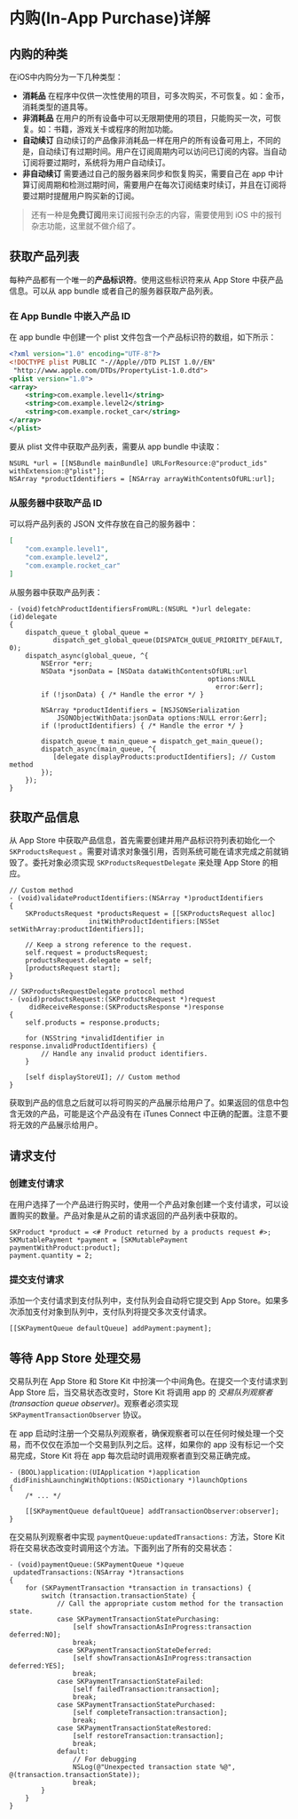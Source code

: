 # 内购(In-App Purchase)详解

## 内购的种类

在iOS中内购分为一下几种类型：
- **消耗品** 在程序中仅供一次性使用的项目，可多次购买，不可恢复。如：金币，消耗类型的道具等。
- **非消耗品** 在用户的所有设备中可以无限期使用的项目，只能购买一次，可恢复。如：书籍，游戏关卡或程序的附加功能。
- **自动续订** 自动续订的产品像非消耗品一样在用户的所有设备可用上，不同的是，自动续订有过期时间。用户在订阅周期内可以访问已订阅的内容。当自动订阅将要过期时，系统将为用户自动续订。
- **非自动续订** 需要通过自己的服务器来同步和恢复购买，需要自己在 app 中计算订阅周期和检测过期时间，需要用户在每次订阅结束时续订，并且在订阅将要过期时提醒用户购买新的订阅。

>还有一种是**免费订阅**用来订阅报刊杂志的内容，需要使用到 iOS 中的报刊杂志功能，这里就不做介绍了。

## 获取产品列表

每种产品都有一个唯一的**产品标识符**。使用这些标识符来从 App Store 中获产品信息。可以从 app bundle 或者自己的服务器获取产品列表。

### 在 App Bundle 中嵌入产品 ID
在 app bundle 中创建一个 plist 文件包含一个产品标识符的数组，如下所示：
```xml
<?xml version="1.0" encoding="UTF-8"?>
<!DOCTYPE plist PUBLIC "-//Apple//DTD PLIST 1.0//EN"
 "http://www.apple.com/DTDs/PropertyList-1.0.dtd">
<plist version="1.0">
<array>
    <string>com.example.level1</string>
    <string>com.example.level2</string>
    <string>com.example.rocket_car</string>
</array>
</plist>
```
要从 plist 文件中获取产品列表，需要从 app bundle 中读取：
```objc
NSURL *url = [[NSBundle mainBundle] URLForResource:@"product_ids" withExtension:@"plist"];
NSArray *productIdentifiers = [NSArray arrayWithContentsOfURL:url];
```

### 从服务器中获取产品 ID
可以将产品列表的 JSON 文件存放在自己的服务器中：
```json
[
    "com.example.level1",
    "com.example.level2",
    "com.example.rocket_car"
]
```
从服务器中获取产品列表：
```objc
- (void)fetchProductIdentifiersFromURL:(NSURL *)url delegate:(id)delegate
{
    dispatch_queue_t global_queue =
           dispatch_get_global_queue(DISPATCH_QUEUE_PRIORITY_DEFAULT, 0);
    dispatch_async(global_queue, ^{
        NSError *err;
        NSData *jsonData = [NSData dataWithContentsOfURL:url
                                                  options:NULL
                                                    error:&err];
        if (!jsonData) { /* Handle the error */ }
 
        NSArray *productIdentifiers = [NSJSONSerialization
            JSONObjectWithData:jsonData options:NULL error:&err];
        if (!productIdentifiers) { /* Handle the error */ }
 
        dispatch_queue_t main_queue = dispatch_get_main_queue();
        dispatch_async(main_queue, ^{
           [delegate displayProducts:productIdentifiers]; // Custom method
        });
    });
}
```

## 获取产品信息

从 App Store 中获取产品信息，首先需要创建并用产品标识符列表初始化一个 `SKProductsRequest` 。需要对请求对象强引用，否则系统可能在请求完成之前就销毁了。委托对象必须实现 `SKProductsRequestDelegate` 来处理 App Store 的相应。
```objc
// Custom method
- (void)validateProductIdentifiers:(NSArray *)productIdentifiers
{
    SKProductsRequest *productsRequest = [[SKProductsRequest alloc]
                    initWithProductIdentifiers:[NSSet setWithArray:productIdentifiers]];
 
    // Keep a strong reference to the request.
    self.request = productsRequest;
    productsRequest.delegate = self;
    [productsRequest start];
}
 
// SKProductsRequestDelegate protocol method
- (void)productsRequest:(SKProductsRequest *)request
     didReceiveResponse:(SKProductsResponse *)response
{
    self.products = response.products;
 
    for (NSString *invalidIdentifier in response.invalidProductIdentifiers) {
        // Handle any invalid product identifiers.
    }
 
    [self displayStoreUI]; // Custom method
}
```
获取到产品的信息之后就可以将可购买的产品展示给用户了。如果返回的信息中包含无效的产品，可能是这个产品没有在 iTunes Connect 中正确的配置。注意不要将无效的产品展示给用户。

## 请求支付

### 创建支付请求
在用户选择了一个产品进行购买时，使用一个产品对象创建一个支付请求，可以设置购买的数量。产品对象是从之前的请求返回的产品列表中获取的。
```objc
SKProduct *product = <# Product returned by a products request #>;
SKMutablePayment *payment = [SKMutablePayment paymentWithProduct:product];
payment.quantity = 2;
```

### 提交支付请求
添加一个支付请求到支付队列中，支付队列会自动将它提交到 App Store。如果多次添加支付对象到队列中，支付队列将提交多次支付请求。
```objc
[[SKPaymentQueue defaultQueue] addPayment:payment];
```

## 等待 App Store 处理交易

交易队列在 App Store 和 Store Kit 中扮演一个中间角色。在提交一个支付请求到 App Store 后，当交易状态改变时，Store Kit 将调用 app 的 *交易队列观察者(transaction queue observer)*。观察者必须实现 `SKPaymentTransactionObserver` 协议。

在 app 启动时注册一个交易队列观察者，确保观察者可以在任何时候处理一个交易，而不仅仅在添加一个交易到队列之后。这样，如果你的 app 没有标记一个交易完成，Store Kit 将在 app 每次启动时调用观察者直到交易正确完成。
```objc
- (BOOL)application:(UIApplication *)application
 didFinishLaunchingWithOptions:(NSDictionary *)launchOptions
{
    /* ... */
 
    [[SKPaymentQueue defaultQueue] addTransactionObserver:observer];
}
```

在交易队列观察者中实现 `paymentQueue:updatedTransactions:` 方法，Store Kit 将在交易状态改变时调用这个方法。下面列出了所有的交易状态：

```objc
- (void)paymentQueue:(SKPaymentQueue *)queue
 updatedTransactions:(NSArray *)transactions
{
    for (SKPaymentTransaction *transaction in transactions) {
        switch (transaction.transactionState) {
            // Call the appropriate custom method for the transaction state.
            case SKPaymentTransactionStatePurchasing:
                [self showTransactionAsInProgress:transaction deferred:NO];
                break;
            case SKPaymentTransactionStateDeferred:
                [self showTransactionAsInProgress:transaction deferred:YES];
                break;
            case SKPaymentTransactionStateFailed:
                [self failedTransaction:transaction];
                break;
            case SKPaymentTransactionStatePurchased:
                [self completeTransaction:transaction];
                break;
            case SKPaymentTransactionStateRestored:
                [self restoreTransaction:transaction];
                break;
            default:
                // For debugging
                NSLog(@"Unexpected transaction state %@", @(transaction.transactionState));
                break;
        }
    }
}
```